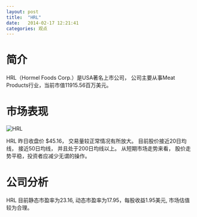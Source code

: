 ```yaml
---
layout: post
title:  "HRL"
date:   2014-02-17 12:21:41
categories: 观点
---
```


# 简介
HRL（Hormel Foods Corp.）是USA著名上市公司，
公司主要从事Meat Products行业，当前市值11915.56百万美元。

# 市场表现

![HRL](http://finviz.com/chart.ashx?t=HRL&ty=c&ta=1&p=d&s=l)

HRL 昨日收盘价 $45.16，
交易量较正常情况有所放大。
目前股价接近20日均线，
接近50日均线，
并且处于200日均线以上。
从短期市场走势来看，
股价走势平稳，投资者应减少无谓的操作。

# 公司分析
HRL 目前静态市盈率为23.16, 动态市盈率为17.95，每股收益1.95美元,
市场估值较为合理。
